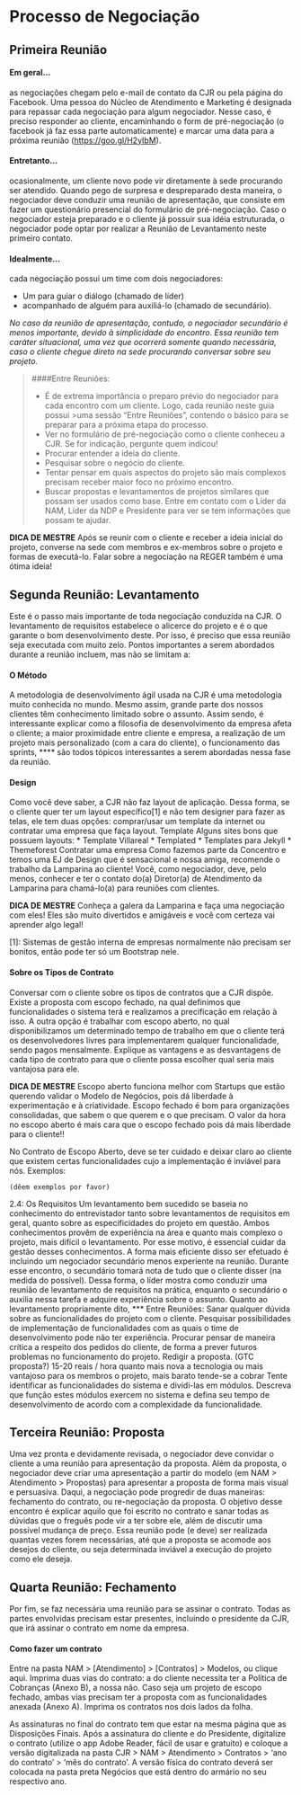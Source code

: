 # Processo de Negociação

## Primeira Reunião

#### Em geral...
as negociações chegam pelo e-mail de contato da CJR ou pela página do Facebook. Uma pessoa do Núcleo de Atendimento e Marketing é designada para repassar cada negociação para algum negociador. Nesse caso, é preciso responder ao cliente, encaminhando o form de pré-negociação (o facebook já faz essa parte automaticamente) e marcar uma data para a próxima reunião (https://goo.gl/H2yIbM).

#### Entretanto...
ocasionalmente, um cliente novo pode vir diretamente à sede procurando ser atendido. Quando pego de surpresa e despreparado desta maneira, o negociador deve conduzir uma reunião de apresentação, que consiste em fazer um questionário presencial do formulário de pré-negociação. Caso o negociador esteja preparado e o cliente já possuir sua idéia estruturada, o negociador pode optar por realizar a Reunião de Levantamento neste primeiro contato.

#### Idealmente...
cada negociação possui um time com dois negociadores:

* Um para guiar o diálogo (chamado de líder)
* acompanhado de alguém para auxiliá-lo (chamado de secundário).

*No caso da reunião de apresentação, contudo, o negociador secundário é menos importante, devido à simplicidade do encontro. Essa reunião tem caráter situacional, uma vez que ocorrerá somente quando necessária, caso o cliente chegue direto na sede procurando conversar sobre seu projeto.*

>####Entre Reuniões:
>* É de extrema importância o preparo prévio do negociador para cada encontro com um cliente. Logo, cada reunião neste guia possui >uma sessão “Entre Reuniões”, contendo o básico para se preparar para a próxima etapa do processo.
>* Ver no formulário de pré-negociação como o cliente conheceu a CJR. Se for indicação, pergunte quem indicou!
>* Procurar entender a ideia do cliente.
>* Pesquisar sobre o negócio do cliente.
>* Tentar pensar em quais aspectos do projeto são mais complexos precisam receber maior foco no próximo encontro.
>* Buscar propostas e levantamentos de projetos similares que possam ser usados como base. Entre em contato com o Líder da NAM, Líder da NDP e Presidente para ver se tem informações que possam te ajudar.

**DICA DE MESTRE**  Após se reunir com o cliente e receber a ideia inicial do projeto, converse na sede com membros e ex-membros sobre o projeto e formas de executá-lo. Falar sobre a negociação na REGER também é uma ótima ideia!


## Segunda Reunião: **Levantamento**

Este é o passo mais importante de toda negociação conduzida na CJR. O levantamento de requisitos estabelece o alicerce do projeto e é o que garante o bom desenvolvimento deste. Por isso, é preciso que essa reunião seja executada com muito zelo.
Pontos importantes a serem abordados durante a reunião incluem, mas não se limitam a:

#### O Método

A metodologia de desenvolvimento ágil usada na CJR é uma metodologia muito conhecida no mundo. Mesmo assim, grande parte dos nossos clientes têm conhecimento limitado sobre o assunto. Assim sendo, é interessante explicar como a filosofia de desenvolvimento da empresa afeta o cliente; a maior proximidade entre cliente e empresa, a realização de um projeto mais personalizado (com a cara do cliente), o funcionamento das sprints, **** são todos tópicos interessantes a serem abordadas nessa fase da reunião.

#### Design

Como você deve saber, a CJR não faz layout de aplicação. Dessa forma, se o cliente quer ter um layout específico[1] e não tem designer para fazer as telas, ele tem duas opções: comprar/usar um template da internet ou contratar uma empresa que faça layout.
	Template
	  Alguns sites bons que possuem layouts:
      * Template Villareal
      * Templated
      * Templates para Jekyll
      * Themeforest
	Contratar uma empresa
	  Como fazemos parte da Concentro e temos uma EJ de Design que é sensacional e nossa amiga, recomende o trabalho da Lamparina ao cliente! Você, como negociador, deve, pelo menos, conhecer e ter o contato do(a) Diretor(a) de Atendimento da Lamparina para chamá-lo(a) para reuniões com clientes.

**DICA DE MESTRE**  Conheça a galera da Lamparina e faça uma negociação com eles! Eles são muito divertidos e amigáveis e você com certeza vai aprender algo legal!

[1]: Sistemas de gestão interna de empresas normalmente não precisam ser bonitos, então pode ter só um Bootstrap nele.

#### Sobre os Tipos de Contrato

Conversar com o cliente sobre os tipos de contratos que a CJR dispõe. Existe a proposta com escopo fechado, na qual definimos que funcionalidades o sistema terá e realizamos a precificação em relação à isso. A outra opção é trabalhar com escopo aberto, no qual disponibilizamos um determinado tempo de trabalho em que o cliente terá os desenvolvedores livres para implementarem qualquer funcionalidade, sendo pagos mensalmente. Explique as vantagens e as desvantagens de cada tipo de contrato para que o cliente possa escolher qual seria mais vantajosa para ele.

**DICA DE MESTRE**  Escopo aberto funciona melhor com Startups que estão querendo validar o Modelo de Negócios, pois dá liberdade à experimentação e à criatividade. Escopo fechado é bom para organizações consolidadas, que sabem o que querem e o que precisam. O valor da hora no escopo aberto é mais cara que o escopo fechado pois dá mais liberdade para o cliente!!


No Contrato de Escopo Aberto, deve se ter cuidado e deixar claro ao cliente que existem certas funcionalidades cujo a implementação é inviável para nós. Exemplos:

	(dêem exemplos por favor)


2.4: Os Requisitos
	Um levantamento bem sucedido se baseia no conhecimento do entrevistador tanto sobre levantamentos de requisitos em geral, quanto sobre as especificidades do projeto em questão. Ambos conhecimentos provêm de experiência na área e quanto mais complexo o projeto, mais difícil o levantamento.
Por esse motivo, é essencial cuidar da gestão desses conhecimentos. A forma mais eficiente disso ser efetuado é incluindo um negociador secundário menos experiente na reunião. Durante esse encontro, o secundário tomará nota de tudo que o cliente disser (na medida do possível). Dessa forma, o líder mostra como conduzir uma reunião de levantamento de requisitos na prática, enquanto o secundário o auxilia nessa tarefa e adquire experiência sobre o assunto.
Quanto ao levantamento propriamente dito, ***
	Entre Reuniões:
Sanar qualquer dúvida sobre as funcionalidades do projeto com o cliente.
Pesquisar possibilidades de implementação de funcionalidades com as quais o time de desenvolvimento pode não ter experiência.
Procurar pensar de maneira crítica a respeito dos pedidos do cliente, de forma a prever futuros problemas no funcionamento do projeto.
Redigir a proposta. (GTC proposta?)
15-20 reais / hora
quanto mais nova a tecnologia ou mais vantajoso para os membros o projeto, mais barato tende-se a cobrar
Tente identificar as funcionalidades do sistema e dividi-las em módulos. Descreva que função estes módulos exercem no sistema e defina seu tempo de desenvolvimento de acordo com a complexidade da funcionalidade.



## Terceira Reunião: **Proposta**

Uma vez pronta e devidamente revisada, o negociador deve convidar o cliente a uma reunião para apresentação da proposta. Além da proposta, o negociador deve criar uma apresentação a partir do modelo (em NAM > Atendimento > Propostas) para apresentar a proposta de forma mais visual e persuasiva.
Daqui, a negociação pode progredir de duas maneiras: fechamento do contrato, ou re-negociação da proposta.
O objetivo desse encontro é explicar aquilo que foi escrito no contrato e sanar todas as dúvidas que o freguês pode vir a ter sobre ele, além de discutir uma possível mudança de preço.
Essa reunião pode (e deve) ser realizada quantas vezes forem necessárias, até que a proposta se acomode aos desejos do cliente, ou seja determinada inviável a execução do projeto como ele deseja.


## Quarta Reunião: **Fechamento**

Por fim, se faz necessária uma reunião para se assinar o contrato. Todas as partes envolvidas precisam estar presentes, incluindo o presidente da CJR, que irá assinar o contrato em nome da empresa.

#### Como fazer um contrato
Entre na pasta NAM > [Atendimento] > [Contratos] > Modelos, ou clique aqui.
Imprima duas vias do contrato: a do cliente necessita ter a Política de Cobranças (Anexo B), a nossa não. Caso seja um projeto de escopo fechado, ambas vias precisam ter a proposta com as funcionalidades anexada (Anexo A). Imprima os contratos nos dois lados da folha.

As assinaturas no final do contrato tem que estar na mesma página que as Disposições Finais. Após a assinatura do cliente e do Presidente, digitalize o contrato (utilize o app Adobe Reader, fácil de usar e gratuito) e coloque a versão digitalizada na pasta CJR > NAM > Atendimento > Contratos > ‘ano do contrato’ > ‘mês do contrato’. A versão física do contrato deverá ser colocada na pasta preta Negócios que está dentro do armário no seu respectivo ano.
